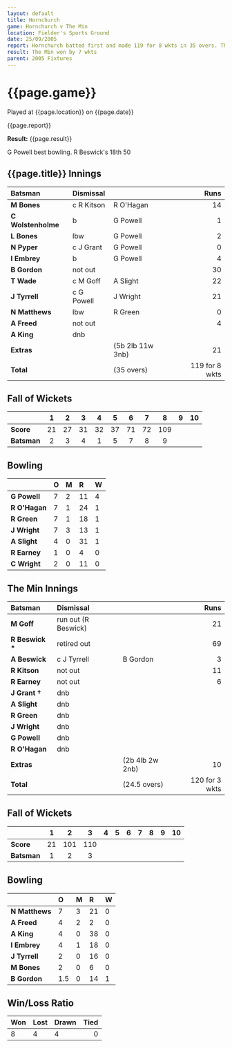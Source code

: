 ```yaml
---
layout: default
title: Hornchurch
game: Hornchurch v The Min
location: Fielder's Sports Ground
date: 25/09/2005
report: Hornchurch batted first and made 119 for 8 wkts in 35 overs. The Min replied with 120 for 3 wkts in 24.5 overs
result: The Min won by 7 wkts
parent: 2005 Fixtures
---
```


# {{page.game}}

Played at {{page.location}} on {{page.date}}

{{page.report}}

**Result:** {{page.result}}

G Powell best bowling. R Beswick's 18th 50

## {{page.title}} Innings

| Batsman | Dismissal |  | Runs |
|:---|:---|---|---:|
| **M Bones** | c R Kitson | R O'Hagan | 14 |
| **C Wolstenholme** | b | G Powell | 1 |
| **L Bones** | lbw | G Powell | 2 |
| **N Pyper** | c J Grant | G Powell | 0 |
| **I Embrey** | b | G Powell | 4 |
| **B Gordon** | not out |  | 30 |
| **T Wade** | c M Goff | A Slight | 22 |
| **J Tyrrell** | c G Powell | J Wright | 21 |
| **N Matthews** | lbw | R Green | 0 |
| **A Freed** | not out |  | 4 |
| **A King** | dnb |  |  |
| **Extras** | | (5b 2lb 11w 3nb) | 21 |
| **Total** | | (35 overs) | 119 for 8 wkts |

## Fall of Wickets

| | 1 | 2 | 3 | 4 | 5 | 6 | 7 | 8 | 9 | 10 |
|---|:---:|:---:|:---:|:---:|:---:|:---:|:---:|:---:|:---:|:---:|
| **Score** | 21 | 27 | 31 | 32 | 37 | 71 | 72 | 109 |  |  |
| **Batsman** | 2 | 3 | 4 | 1 | 5 | 7 | 8 | 9 |  |  |

## Bowling

| | O | M | R | W |
|---|:---|:---|:---|:---|
| **G Powell** | 7 | 2 | 11 | 4 |
| **R O'Hagan** | 7 | 1 | 24 | 1 |
| **R Green** | 7 | 1 | 18 | 1 |
| **J Wright** | 7 | 3 | 13 | 1 |
| **A Slight** | 4 | 0 | 31 | 1 |
| **R Earney** | 1 | 0 | 4 | 0 |
| **C Wright** | 2 | 0 | 11 | 0 |

## The Min Innings

| Batsman | Dismissal |  | Runs |
|:---|:---|---|---:|
| **M Goff** | run out (R Beswick) |  | 21 |
| **R Beswick &#42;** | retired out |  | 69 |
| **A Beswick** | c J Tyrrell | B Gordon | 3 |
| **R Kitson** | not out |  | 11 |
| **R Earney** | not out |  | 6 |
| **J Grant &#8224;** | dnb |  |  |
| **A Slight** | dnb |  |  |
| **R Green** | dnb |  |  |
| **J Wright** | dnb |  |  |
| **G Powell** | dnb |  |  |
| **R O'Hagan** | dnb |  |  |
| **Extras** | | (2b 4lb 2w 2nb) | 10 |
| **Total** | | (24.5 overs) | 120 for 3 wkts |

## Fall of Wickets

| | 1 | 2 | 3 | 4 | 5 | 6 | 7 | 8 | 9 | 10 |
|---|:---:|:---:|:---:|:---:|:---:|:---:|:---:|:---:|:---:|:---:|
| **Score** | 21 | 101 | 110 |  |  |  |  |  |  |  |
| **Batsman** | 1 | 2 | 3 |  |  |  |  |  |  |  |

## Bowling

| | O | M | R | W |
|---|:---|:---|:---|:---|
| **N Matthews** | 7 | 3 | 21 | 0 |
| **A Freed** | 4 | 2 | 2 | 0 |
| **A King** | 4 | 0 | 38 | 0 |
| **I Embrey** | 4 | 1 | 18 | 0 |
| **J Tyrrell** | 2 | 0 | 16 | 0 |
| **M Bones** | 2 | 0 | 6 | 0 |
| **B Gordon** | 1.5 | 0 | 14 | 1 |

## Win/Loss Ratio

| Won | Lost | Drawn | Tied |
|:---|:---|:---|---:|
| 8 | 4 | 4 | 0 |